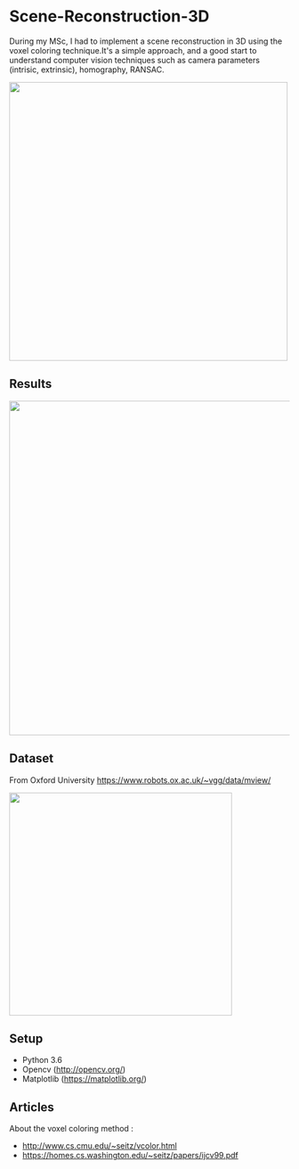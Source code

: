 # Scene-Reconstruction-3D
During my MSc, I had to implement a scene reconstruction in 3D using the voxel coloring technique.It's a simple approach, and a good
start to understand computer vision techniques such as camera parameters (intrisic, extrinsic), homography, RANSAC.

<img src="https://user-images.githubusercontent.com/36988046/90298194-1d332b80-de89-11ea-852d-fdc310de8a23.png" width="500">

## Results

<img src="https://user-images.githubusercontent.com/36988046/90298087-b6157700-de88-11ea-983d-cb125470e3ea.png" width="600">

## Dataset
From Oxford University https://www.robots.ox.ac.uk/~vgg/data/mview/

<img src="https://user-images.githubusercontent.com/36988046/90298177-07256b00-de89-11ea-9956-1b9d45343149.png" width="400">

## Setup 
* Python 3.6
* Opencv (http://opencv.org/)
* Matplotlib (https://matplotlib.org/)


## Articles 
About the voxel coloring method : 
- http://www.cs.cmu.edu/~seitz/vcolor.html
- https://homes.cs.washington.edu/~seitz/papers/ijcv99.pdf
